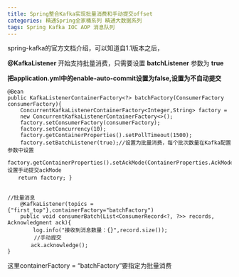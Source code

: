 ```yaml
---
title: Spring整合Kafka实现批量消费和手动提交offset
categories: 精通Spring全家桶系列 精通大数据系列
tags: Spring Kafka IOC AOP 消息队列
---
```

spring-kafka的官方文档介绍，可以知道自1.1版本之后，

**@KafkaListener** 开始支持批量消费，只需要设置 **batchListener** 参数为 **true**

**把application.yml中的enable-auto-commit设置为false,设置为不自动提交**

    
    
    @Bean
    public KafkaListenerContainerFactory<?> batchFactory(ConsumerFactory consumerFactory){
        ConcurrentKafkaListenerContainerFactory<Integer,String> factory =
        new ConcurrentKafkaListenerContainerFactory<>();
        factory.setConsumerFactory(consumerFactory);
        factory.setConcurrency(10);
        factory.getContainerProperties().setPollTimeout(1500);
        factory.setBatchListener(true);//设置为批量消费，每个批次数量在Kafka配置参数中设置
        factory.getContainerProperties().setAckMode(ContainerProperties.AckMode.MANUAL_IMMEDIATE);//设置手动提交ackMode
    　　return factory; }
    
    
    //批量消息
        @KafkaListener(topics = {"first_top"},containerFactory="batchFactory")
        public void consumerBatch(List<ConsumerRecord<?, ?>> records, Acknowledgment ack){
            log.info("接收到消息数量：{}",record.size());
    　　     //手动提交
       　　 ack.acknowledge();
    }

这里containerFactory = “batchFactory”要指定为批量消费

